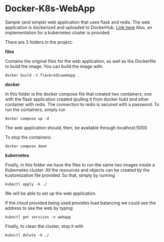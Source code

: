 # Docker-K8s-WebApp
Sample (and simple) web application that uses flask and redis.  The web application is dockerized and uploaded to DockerHub. [Link here](https://hub.docker.com/repository/docker/rv0lt/flaskrediswebapp/general)
Also, an implementation for a kubernetes cluster is provided.

There are 3 folders in the project:

**files**


Contains the original files for the web application, as well as the Dockerfile to build the image. You can build the image with:

    docker build -t flaskrediswebapp .

**docker**


In this folder is the docker compose file that created two containers, one with the flask application created (pulling it from docker hub) and other container with redis. The connection to redis is secured with a password.
To run the containers, simply run

    docker compose up -d
    
The web application should, then, be available through localhost:5000

To stop the containers:

    docker compose down

**kubernetes**


Finally, in this folder we have the files to run the same two images inside a Kubernetes cluster. 
All the resources and objects can be created by the kustomization file provided. So that, simply by running 

    kubectl apply -k ./      

We will be able to set up the web application. 

If the cloud provided being used provides load balancing we could see the address to see the web by typing:

    kubectl get services -n webapp

Finally, to clean the cluster, stop it with

    kubectl delete -k ./

